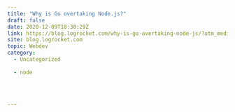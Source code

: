 ```yaml
---
title: "Why is Go overtaking Node.js?"
draft: false
date: 2020-12-09T18:30:29Z
link: https://blog.logrocket.com/why-is-go-overtaking-node-js/?utm_medium=RSS&utm_source=hune
site: blog.logrocket.com
topic: Webdev
category:
  - Uncategorized
  
  - node
  
   
  

---
```

